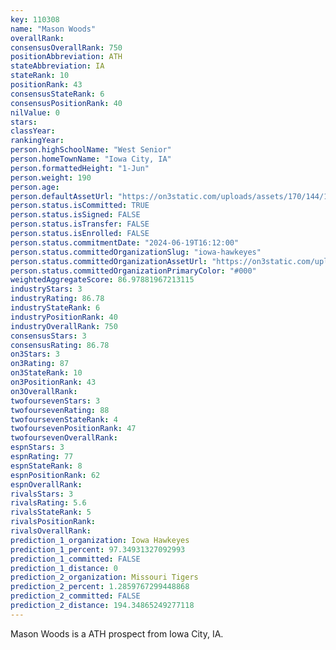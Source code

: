 ```yaml
---
key: 110308
name: "Mason Woods"
overallRank: 
consensusOverallRank: 750
positionAbbreviation: ATH
stateAbbreviation: IA
stateRank: 10
positionRank: 43
consensusStateRank: 6
consensusPositionRank: 40
nilValue: 0
stars: 
classYear: 
rankingYear: 
person.highSchoolName: "West Senior"
person.homeTownName: "Iowa City, IA"
person.formattedHeight: "1-Jun"
person.weight: 190
person.age: 
person.defaultAssetUrl: "https://on3static.com/uploads/assets/170/144/144170.jpg"
person.status.isCommitted: TRUE
person.status.isSigned: FALSE
person.status.isTransfer: FALSE
person.status.isEnrolled: FALSE
person.status.commitmentDate: "2024-06-19T16:12:00"
person.status.committedOrganizationSlug: "iowa-hawkeyes"
person.status.committedOrganizationAssetUrl: "https://on3static.com/uploads/assets/976/149/149976.svg"
person.status.committedOrganizationPrimaryColor: "#000"
weightedAggregateScore: 86.97881967213115
industryStars: 3
industryRating: 86.78
industryStateRank: 6
industryPositionRank: 40
industryOverallRank: 750
consensusStars: 3
consensusRating: 86.78
on3Stars: 3
on3Rating: 87
on3StateRank: 10
on3PositionRank: 43
on3OverallRank: 
twofoursevenStars: 3
twofoursevenRating: 88
twofoursevenStateRank: 4
twofoursevenPositionRank: 47
twofoursevenOverallRank: 
espnStars: 3
espnRating: 77
espnStateRank: 8
espnPositionRank: 62
espnOverallRank: 
rivalsStars: 3
rivalsRating: 5.6
rivalsStateRank: 5
rivalsPositionRank: 
rivalsOverallRank: 
prediction_1_organization: Iowa Hawkeyes
prediction_1_percent: 97.34931327092993
prediction_1_committed: FALSE
prediction_1_distance: 0
prediction_2_organization: Missouri Tigers
prediction_2_percent: 1.2859767299448868
prediction_2_committed: FALSE
prediction_2_distance: 194.34865249277118
---
```

Mason Woods is a ATH prospect from Iowa City, IA.